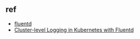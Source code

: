 

## ref
+ [fluentd](https://docs.fluentd.org/)
+ [Cluster-level Logging in Kubernetes with Fluentd](https://medium.com/kubernetes-tutorials/cluster-level-logging-in-kubernetes-with-fluentd-e59aa2b6093a)